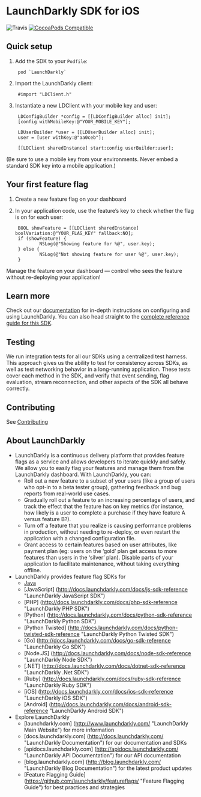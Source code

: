 LaunchDarkly SDK for iOS
========================

![Travis](https://circleci.com/gh/launchdarkly/ios-client.svg?branch=master)
[![CocoaPods Compatible](https://img.shields.io/cocoapods/v/LaunchDarkly.svg)](https://img.shields.io/cocoapods/v/DarklyEventSource.svg)

Quick setup
-----------

1. Add the SDK to your `Podfile`:

        pod `LaunchDarkly`

2. Import the LaunchDarkly client:

        #import "LDClient.h"

3. Instantiate a new LDClient with your mobile key and user:

        LDConfigBuilder *config = [[LDConfigBuilder alloc] init];
        [config withMobileKey:@"YOUR_MOBILE_KEY"];
    
        LDUserBuilder *user = [[LDUserBuilder alloc] init];
        user = [user withKey:@"aa0ceb"];
    
        [[LDClient sharedInstance] start:config userBuilder:user];

(Be sure to use a mobile key from your environments. Never embed a standard SDK key into a mobile application.)

Your first feature flag
-----------

1. Create a new feature flag on your dashboard

2. In your application code, use the feature’s key to check whether the flag is on for each user:

        BOOL showFeature = [[LDClient sharedInstance] boolVariation:@"YOUR_FLAG_KEY" fallback:NO];
        if (showFeature) {
                NSLog(@"Showing feature for %@", user.key);
        } else {
                NSLog(@"Not showing feature for user %@", user.key);
        }

Manage the feature on your dashboard — control who sees the feature without re-deploying your application!


Learn more
-----------

Check out our [documentation](http://docs.launchdarkly.com) for in-depth instructions on configuring and using LaunchDarkly. You can also head straight to the [complete reference guide for this SDK](http://docs.launchdarkly.com/docs/ios-sdk-reference).

Testing
-------

We run integration tests for all our SDKs using a centralized test harness. This approach gives us the ability to test for consistency across SDKs, as well as test networking behavior in a long-running application. These tests cover each method in the SDK, and verify that event sending, flag evaluation, stream reconnection, and other aspects of the SDK all behave correctly.

Contributing
------------

See [Contributing](https://github.com/launchdarkly/ios-client/blob/master/CONTRIBUTING.md)

About LaunchDarkly
-----------

* LaunchDarkly is a continuous delivery platform that provides feature flags as a service and allows developers to iterate quickly and safely. We allow you to easily flag your features and manage them from the LaunchDarkly dashboard.  With LaunchDarkly, you can:
    * Roll out a new feature to a subset of your users (like a group of users who opt-in to a beta tester group), gathering feedback and bug reports from real-world use cases.
    * Gradually roll out a feature to an increasing percentage of users, and track the effect that the feature has on key metrics (for instance, how likely is a user to complete a purchase if they have feature A versus feature B?).
    * Turn off a feature that you realize is causing performance problems in production, without needing to re-deploy, or even restart the application with a changed configuration file.
    * Grant access to certain features based on user attributes, like payment plan (eg: users on the ‘gold’ plan get access to more features than users in the ‘silver’ plan). Disable parts of your application to facilitate maintenance, without taking everything offline.
* LaunchDarkly provides feature flag SDKs for
    * [Java](http://docs.launchdarkly.com/docs/java-sdk-reference "Java SDK")
    * [JavaScript] (http://docs.launchdarkly.com/docs/js-sdk-reference "LaunchDarkly JavaScript SDK")
    * [PHP] (http://docs.launchdarkly.com/docs/php-sdk-reference "LaunchDarkly PHP SDK")
    * [Python] (http://docs.launchdarkly.com/docs/python-sdk-reference "LaunchDarkly Python SDK")
    * [Python Twisted] (http://docs.launchdarkly.com/docs/python-twisted-sdk-reference "LaunchDarkly Python Twisted SDK")
    * [Go] (http://docs.launchdarkly.com/docs/go-sdk-reference "LaunchDarkly Go SDK")
    * [Node.JS] (http://docs.launchdarkly.com/docs/node-sdk-reference "LaunchDarkly Node SDK")
    * [.NET] (http://docs.launchdarkly.com/docs/dotnet-sdk-reference "LaunchDarkly .Net SDK")
    * [Ruby] (http://docs.launchdarkly.com/docs/ruby-sdk-reference "LaunchDarkly Ruby SDK")
    * [iOS] (http://docs.launchdarkly.com/docs/ios-sdk-reference "LaunchDarkly iOS SDK")
    * [Android] (http://docs.launchdarkly.com/docs/android-sdk-reference "LaunchDarkly Android SDK")
* Explore LaunchDarkly
    * [launchdarkly.com] (http://www.launchdarkly.com/ "LaunchDarkly Main Website") for more information
    * [docs.launchdarkly.com] (http://docs.launchdarkly.com/  "LaunchDarkly Documentation") for our documentation and SDKs
    * [apidocs.launchdarkly.com] (http://apidocs.launchdarkly.com/  "LaunchDarkly API Documentation") for our API documentation
    * [blog.launchdarkly.com] (http://blog.launchdarkly.com/  "LaunchDarkly Blog Documentation") for the latest product updates
    * [Feature Flagging Guide] (https://github.com/launchdarkly/featureflags/  "Feature Flagging Guide") for best practices and strategies
